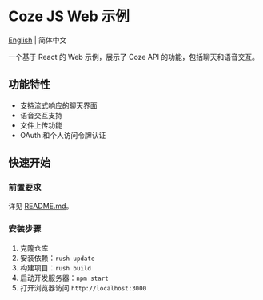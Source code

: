 # Coze JS Web 示例

[English](./README.md) | 简体中文

一个基于 React 的 Web 示例，展示了 Coze API 的功能，包括聊天和语音交互。

## 功能特性

- 支持流式响应的聊天界面
- 语音交互支持
- 文件上传功能
- OAuth 和个人访问令牌认证

## 快速开始

### 前置要求

详见 [README.md](../../README.md)。

### 安装步骤

1. 克隆仓库
2. 安装依赖：`rush update`
3. 构建项目：`rush build`
4. 启动开发服务器：`npm start`
5. 打开浏览器访问 `http://localhost:3000`

